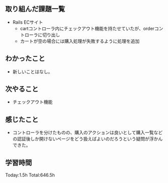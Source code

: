 ## 取り組んだ課題一覧
- Rails ECサイト
  - cartコントローラ内にチェックアウト機能を持たせていたが、orderコントローラに切り出し
  - カートが空の場合には購入処理が失敗するように処理を追加
  
## わかったこと
- 新しいことはなし。

## 次やること
- チェックアウト機能
  
## 感じたこと
- コントローラを分けたものの、購入のアクションは良いとして購入一覧などの認証後しか開けないページをどう扱えばよいのだろうという疑問が浮かんできた。
  
## 学習時間
Today:1.5h
Total:646.5h

